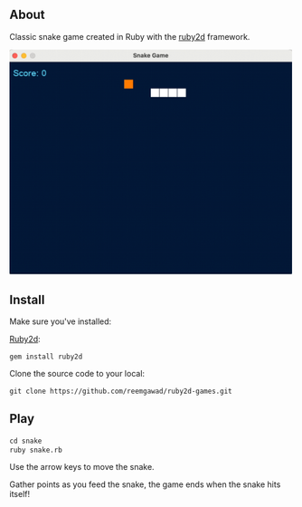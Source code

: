 ## About

Classic snake game created in Ruby with the [ruby2d](https://www.ruby2d.com/) framework.

<img src="./images/snake_game.gif" alt="snake game gif" width="500"/>

## Install
Make sure you've installed:

[Ruby2d](https://www.ruby2d.com/):
```
gem install ruby2d
```

Clone the source code to your local:

```
git clone https://github.com/reemgawad/ruby2d-games.git
```

## Play
```
cd snake
ruby snake.rb
```
<p>Use the arrow keys to move the snake.</p>
<p>Gather points as you feed the snake, the game ends when the snake hits itself!</p>
